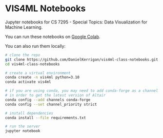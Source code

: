 # VIS4ML Notebooks

Jupyter notebooks for CS 7295 - Special Topics: Data Visualization for Machine Learning.

You can run these notebooks on [Google Colab](http://colab.research.google.com/github/DanielKerrigan/vis4ml-class-notebooks).

You can also run them locally:

```bash
# clone the repo
git clone https://github.com/DanielKerrigan/vis4ml-class-notebooks.git
cd vis4ml-class-notebooks

# create a virtual environment
conda create -n vis4ml python=3.10
conda activate vis4ml

# if you are using conda, you may need to add conda-forge as a channel
# in order to get the latest version of Altair
conda config --add channels conda-forge
conda config --set channel_priority strict 

# install dependencies
conda install --file requirements.txt

# run the server
jupyter notebook
```
